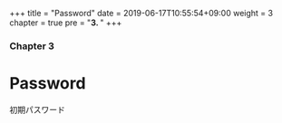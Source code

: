 +++
title = "Password"
date = 2019-06-17T10:55:54+09:00
weight = 3
chapter = true
pre = "<b>3. </b>"
+++

### Chapter 3

# Password
初期パスワード
